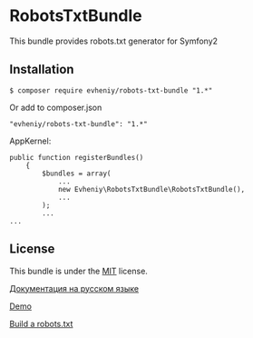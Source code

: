 RobotsTxtBundle
=================

This bundle provides robots.txt generator for Symfony2

Installation
------------

    $ composer require evheniy/robots-txt-bundle "1.*"

Or add to composer.json

    "evheniy/robots-txt-bundle": "1.*"

AppKernel:

    public function registerBundles()
        {
            $bundles = array(
                ...
                new Evheniy\RobotsTxtBundle\RobotsTxtBundle(),
                ...
            );
            ...
    ...

License
-------

This bundle is under the [MIT][3] license.

[Документация на русском языке][1]

[Demo][2]

[Build a robots.txt][4]

[1]:  http://makedev.org/articles/symfony/bundles/robots_txt_bundle.html
[2]:  http://makedev.org/robots.txt
[3]:  https://github.com/evheniy/RobotsTxtBundleLICENSE/blob/master/Resources/meta/LICENSE
[4]:  https://support.google.com/webmasters/answer/6062596